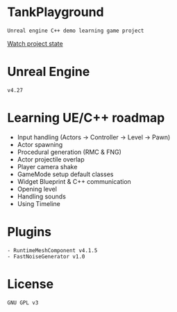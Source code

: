 # TankPlayground

    Unreal engine C++ demo learning game project

[Watch project state](https://youtu.be/LrekRQ1gzXc)

# Unreal Engine

    v4.27

# Learning UE/C++ roadmap

 - Input handling (Actors -> Controller -> Level -> Pawn)
 - Actor spawning
 - Procedural generation (RMC & FNG)
 - Actor projectile overlap
 - Player camera shake
 - GameMode setup default classes
 - Widget Blueprint & C++ communication
 - Opening level
 - Handling sounds
 - Using Timeline

# Plugins

    - RuntimeMeshComponent v4.1.5
    - FastNoiseGenerator v1.0

# License

    GNU GPL v3